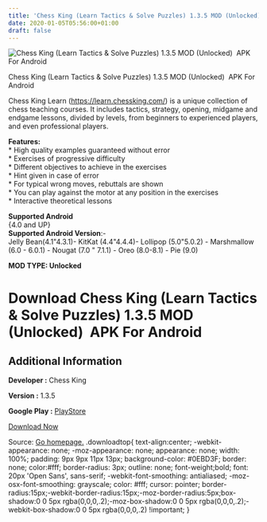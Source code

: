 ```yaml
---
title: 'Chess King (Learn Tactics & Solve Puzzles) 1.3.5 MOD (Unlocked)  APK For Android'
date: 2020-01-05T05:56:00+01:00
draft: false
---
```


![Chess King (Learn Tactics & Solve Puzzles) 1.3.5 MOD (Unlocked)  APK For Android](https://i2.wp.com/apkhome.net/wp-content/uploads/2020/01/Chess-King-Learn-Tactics-Solve-Puzzles-1.3.5-MOD-Unlocked.png "Chess King (Learn Tactics & Solve Puzzles) 1.3.5 MOD (Unlocked)  APK For Android")

  

Chess King (Learn Tactics & Solve Puzzles) 1.3.5 MOD (Unlocked)  APK For Android

Chess King Learn (https://learn.chessking.com/) is a unique collection of chess teaching courses. It includes tactics, strategy, opening, midgame and endgame lessons, divided by levels, from beginners to experienced players, and even professional players.

**Features:**  
\* High quality examples guaranteed without error  
\* Exercises of progressive difficulty  
\* Different objectives to achieve in the exercises  
\* Hint given in case of error  
\* For typical wrong moves, rebuttals are shown  
\* You can play against the motor at any position in the exercises  
\* Interactive theoretical lessons

**Supported Android**  
{4.0 and UP}  
**Supported Android Version**:-  
Jelly Bean(4.1"4.3.1)- KitKat (4.4"4.4.4)- Lollipop (5.0"5.0.2) - Marshmallow (6.0 - 6.0.1) - Nougat (7.0 " 7.1.1) - Oreo (8.0-8.1) - Pie (9.0)

**MOD TYPE: Unlocked**

Download Chess King (Learn Tactics & Solve Puzzles) 1.3.5 MOD (Unlocked)  APK For Android
==========================================================================================

Additional Information
----------------------

**Developer :** Chess King

**Version :** 1.3.5

**Google Play :** [PlayStore](https://play.google.com/store/apps/details?id=com.chessking.android.learn)

  

[Download Now](https://store4app.co/post/chess-king-learn-tactics-amp-solve-puzzles-1-3-5-mod-unlocked-apk-for-android_1578157598)

  
Source: [Go homepage.](https://store4app.co/post/chess-king-learn-tactics-amp-solve-puzzles-1-3-5-mod-unlocked-apk-for-android_1578157598) .downloadtop{ text-align:center; -webkit-appearance: none; -moz-appearance: none; appearance: none; width: 100%; padding: 9px 9px 11px 13px; background-color: #0EBD3F; border: none; color:#fff; border-radius: 3px; outline: none; font-weight;bold; font: 20px 'Open Sans', sans-serif; -webkit-font-smoothing: antialiased; -moz-osx-font-smoothing: grayscale; color: #fff; cursor: pointer; border-radius:15px;-webkit-border-radius:15px;-moz-border-radius:5px;box-shadow:0 0 5px rgba(0,0,0,.2);-moz-box-shadow:0 0 5px rgba(0,0,0,.2);-webkit-box-shadow:0 0 5px rgba(0,0,0,.2) !important; }